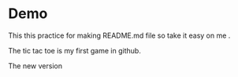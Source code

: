 # Demo

This this practice for making README.md file so take it easy on me .

The tic tac toe is my first game in github.

The new version
